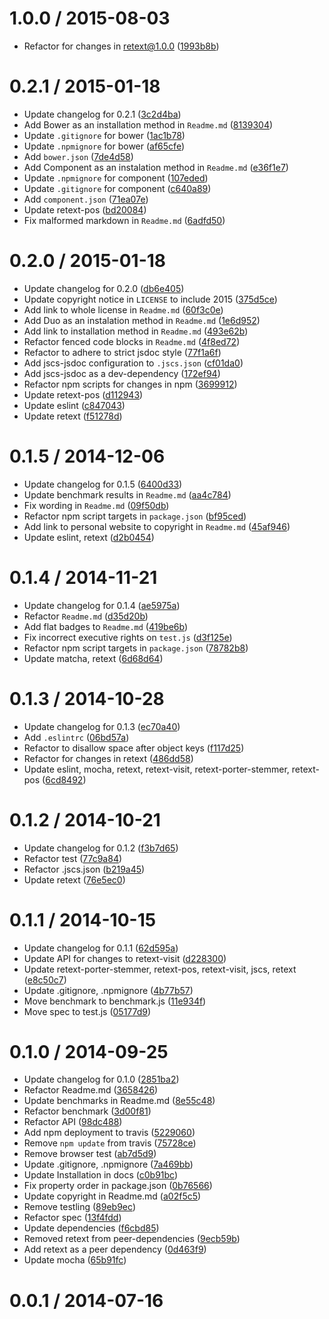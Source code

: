<!--mdast setext-->

<!--lint disable no-multiple-toplevel-headings-->

<!--lint disable maximum-line-length-->

1.0.0 / 2015-08-03
==================

*   Refactor for changes in retext@1.0.0 ([1993b8b](https://github.com/wooorm/retext-keywords/commit/1993b8b))

0.2.1 / 2015-01-18
==================

*   Update changelog for 0.2.1 ([3c2d4ba](https://github.com/wooorm/retext-keywords/commit/3c2d4ba))
*   Add Bower as an installation method in `Readme.md` ([8139304](https://github.com/wooorm/retext-keywords/commit/8139304))
*   Update `.gitignore` for bower ([1ac1b78](https://github.com/wooorm/retext-keywords/commit/1ac1b78))
*   Update `.npmignore` for bower ([af65cfe](https://github.com/wooorm/retext-keywords/commit/af65cfe))
*   Add `bower.json` ([7de4d58](https://github.com/wooorm/retext-keywords/commit/7de4d58))
*   Add Component as an instalation method in `Readme.md` ([e36f1e7](https://github.com/wooorm/retext-keywords/commit/e36f1e7))
*   Update `.npmignore` for component ([107eded](https://github.com/wooorm/retext-keywords/commit/107eded))
*   Update `.gitignore` for component ([c640a89](https://github.com/wooorm/retext-keywords/commit/c640a89))
*   Add `component.json` ([71ea07e](https://github.com/wooorm/retext-keywords/commit/71ea07e))
*   Update retext-pos ([bd20084](https://github.com/wooorm/retext-keywords/commit/bd20084))
*   Fix malformed markdown in `Readme.md` ([6adfd50](https://github.com/wooorm/retext-keywords/commit/6adfd50))

0.2.0 / 2015-01-18
==================

*   Update changelog for 0.2.0 ([db6e405](https://github.com/wooorm/retext-keywords/commit/db6e405))
*   Update copyright notice in `LICENSE` to include 2015 ([375d5ce](https://github.com/wooorm/retext-keywords/commit/375d5ce))
*   Add link to whole license in `Readme.md` ([60f3c0e](https://github.com/wooorm/retext-keywords/commit/60f3c0e))
*   Add Duo as an instalation method in `Readme.md` ([1e6d952](https://github.com/wooorm/retext-keywords/commit/1e6d952))
*   Add link to installation method in `Readme.md` ([493e62b](https://github.com/wooorm/retext-keywords/commit/493e62b))
*   Refactor fenced code blocks in `Readme.md` ([4f8ed72](https://github.com/wooorm/retext-keywords/commit/4f8ed72))
*   Refactor to adhere to strict jsdoc style ([77f1a6f](https://github.com/wooorm/retext-keywords/commit/77f1a6f))
*   Add jscs-jsdoc configuration to `.jscs.json` ([cf01da0](https://github.com/wooorm/retext-keywords/commit/cf01da0))
*   Add jscs-jsdoc as a dev-dependency ([172ef94](https://github.com/wooorm/retext-keywords/commit/172ef94))
*   Refactor npm scripts for changes in npm ([3699912](https://github.com/wooorm/retext-keywords/commit/3699912))
*   Update retext-pos ([d112943](https://github.com/wooorm/retext-keywords/commit/d112943))
*   Update eslint ([c847043](https://github.com/wooorm/retext-keywords/commit/c847043))
*   Update retext ([f51278d](https://github.com/wooorm/retext-keywords/commit/f51278d))

0.1.5 / 2014-12-06
==================

*   Update changelog for 0.1.5 ([6400d33](https://github.com/wooorm/retext-keywords/commit/6400d33))
*   Update benchmark results in `Readme.md` ([aa4c784](https://github.com/wooorm/retext-keywords/commit/aa4c784))
*   Fix wording in `Readme.md` ([09f50db](https://github.com/wooorm/retext-keywords/commit/09f50db))
*   Refactor npm script targets in `package.json` ([bf95ced](https://github.com/wooorm/retext-keywords/commit/bf95ced))
*   Add link to personal website to copyright in `Readme.md` ([45af946](https://github.com/wooorm/retext-keywords/commit/45af946))
*   Update eslint, retext ([d2b0454](https://github.com/wooorm/retext-keywords/commit/d2b0454))

0.1.4 / 2014-11-21
==================

*   Update changelog for 0.1.4 ([ae5975a](https://github.com/wooorm/retext-keywords/commit/ae5975a))
*   Refactor `Readme.md` ([d35d20b](https://github.com/wooorm/retext-keywords/commit/d35d20b))
*   Add flat badges to `Readme.md` ([419be6b](https://github.com/wooorm/retext-keywords/commit/419be6b))
*   Fix incorrect executive rights on `test.js` ([d3f125e](https://github.com/wooorm/retext-keywords/commit/d3f125e))
*   Refactor npm script targets in `package.json` ([78782b8](https://github.com/wooorm/retext-keywords/commit/78782b8))
*   Update matcha, retext ([6d68d64](https://github.com/wooorm/retext-keywords/commit/6d68d64))

0.1.3 / 2014-10-28
==================

*   Update changelog for 0.1.3 ([ec70a40](https://github.com/wooorm/retext-keywords/commit/ec70a40))
*   Add `.eslintrc` ([06bd57a](https://github.com/wooorm/retext-keywords/commit/06bd57a))
*   Refactor to disallow space after object keys ([f117d25](https://github.com/wooorm/retext-keywords/commit/f117d25))
*   Refactor for changes in retext ([486dd58](https://github.com/wooorm/retext-keywords/commit/486dd58))
*   Update eslint, mocha, retext, retext-visit, retext-porter-stemmer, retext-pos ([6cd8492](https://github.com/wooorm/retext-keywords/commit/6cd8492))

0.1.2 / 2014-10-21
==================

*   Update changelog for 0.1.2 ([f3b7d65](https://github.com/wooorm/retext-keywords/commit/f3b7d65))
*   Refactor test ([77c9a84](https://github.com/wooorm/retext-keywords/commit/77c9a84))
*   Refactor .jscs.json ([b219a45](https://github.com/wooorm/retext-keywords/commit/b219a45))
*   Update retext ([76e5ec0](https://github.com/wooorm/retext-keywords/commit/76e5ec0))

0.1.1 / 2014-10-15
==================

*   Update changelog for 0.1.1 ([62d595a](https://github.com/wooorm/retext-keywords/commit/62d595a))
*   Update API for changes to retext-visit ([d228300](https://github.com/wooorm/retext-keywords/commit/d228300))
*   Update retext-porter-stemmer, retext-pos, retext-visit, jscs, retext ([e8c50c7](https://github.com/wooorm/retext-keywords/commit/e8c50c7))
*   Update .gitignore, .npmignore ([4b77b57](https://github.com/wooorm/retext-keywords/commit/4b77b57))
*   Move benchmark to benchmark.js ([11e934f](https://github.com/wooorm/retext-keywords/commit/11e934f))
*   Move spec to test.js ([05177d9](https://github.com/wooorm/retext-keywords/commit/05177d9))

0.1.0 / 2014-09-25
==================

*   Update changelog for 0.1.0 ([2851ba2](https://github.com/wooorm/retext-keywords/commit/2851ba2))
*   Refactor Readme.md ([3658426](https://github.com/wooorm/retext-keywords/commit/3658426))
*   Update benchmarks in Readme.md ([8e55c48](https://github.com/wooorm/retext-keywords/commit/8e55c48))
*   Refactor benchmark ([3d00f81](https://github.com/wooorm/retext-keywords/commit/3d00f81))
*   Refactor API ([98dc488](https://github.com/wooorm/retext-keywords/commit/98dc488))
*   Add npm deployment to travis ([5229060](https://github.com/wooorm/retext-keywords/commit/5229060))
*   Remove `npm update` from travis ([75728ce](https://github.com/wooorm/retext-keywords/commit/75728ce))
*   Remove browser test ([ab7d5d9](https://github.com/wooorm/retext-keywords/commit/ab7d5d9))
*   Update .gitignore, .npmignore ([7a469bb](https://github.com/wooorm/retext-keywords/commit/7a469bb))
*   Update Installation in docs ([c0b91bc](https://github.com/wooorm/retext-keywords/commit/c0b91bc))
*   Fix property order in package.json ([0b76566](https://github.com/wooorm/retext-keywords/commit/0b76566))
*   Update copyright in Readme.md ([a02f5c5](https://github.com/wooorm/retext-keywords/commit/a02f5c5))
*   Remove testling ([89eb9ec](https://github.com/wooorm/retext-keywords/commit/89eb9ec))
*   Refactor spec ([13f4fdd](https://github.com/wooorm/retext-keywords/commit/13f4fdd))
*   Update dependencies ([f6cbd85](https://github.com/wooorm/retext-keywords/commit/f6cbd85))
*   Removed retext from peer-dependencies ([9ecb59b](https://github.com/wooorm/retext-keywords/commit/9ecb59b))
*   Add retext as a peer dependency ([0d463f9](https://github.com/wooorm/retext-keywords/commit/0d463f9))
*   Update mocha ([65b91fc](https://github.com/wooorm/retext-keywords/commit/65b91fc))

0.0.1 / 2014-07-16
==================
